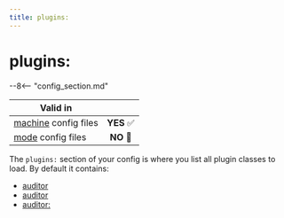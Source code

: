 ```yaml
---
title: plugins:
---
```


# plugins:


--8<-- "config_section.md"

| Valid in | |
|-----|:----:|
|[machine](instructions/machine_config.md) config files |**YES** :white_check_mark:|
|[mode](instructions/mode_config.md) config files|**NO** :no_entry_sign:|

The `plugins:` section of your config is where you list all plugin
classes to load. By default it contains:

* [auditor](info_lights.md)
* [auditor](switch_player.md)
* [auditor:](auditor.md)
